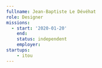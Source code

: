 ```yaml
---
fullname: Jean-Baptiste Le Dévéhat 
role: Designer
missions:
  - start: '2020-01-20'
    end:
    status: independent
    employer: 
startups:
    - itou
---
```


